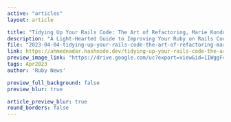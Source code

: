 ```yaml
---
active: "articles"
layout: article

title: "Tidying Up Your Rails Code: The Art of Refactoring, Marie Kondo Style"
description: "A Light-Hearted Guide to Improving Your Ruby on Rails Code with Simple Refactoring Techniques."
file: "2023-04-04-tidying-up-your-rails-code-the-art-of-refactoring-marie-kondo-style.md"
link: https://ahmednadar.hashnode.dev/tidying-up-your-rails-code-the-art-of-refactoring-marie-kondo-style  
preview_image_link: "https://drive.google.com/uc?export=view&id=1IWggF4v8ZVk-crxr9g2gkwo28c89vXp7"
tags: Apr2023
author: 'Ruby News'

preview_full_background: false
preview_blur: true

article_preview_blur: true
round_borders: false
---
```

